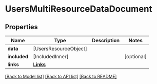 # UsersMultiResourceDataDocument

## Properties
Name | Type | Description | Notes
------------ | ------------- | ------------- | -------------
**data** | [UsersResourceObject] |  | 
**included** | [IncludedInner] |  | [optional] 
**links** | [**Links**](Links.md) |  | 

[[Back to Model list]](../README.md#documentation-for-models) [[Back to API list]](../README.md#documentation-for-api-endpoints) [[Back to README]](../README.md)


